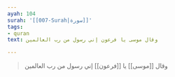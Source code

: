 ```yaml
---
ayah: 104
surah: '[[007-Surah|سورة]]'
tags:
- quran
text: وقال موسى يا فرعون إني رسول من رب العالمين

---
```

> وقال [[موسى]] يا [[فرعون]] إني رسول من رب العالمين
